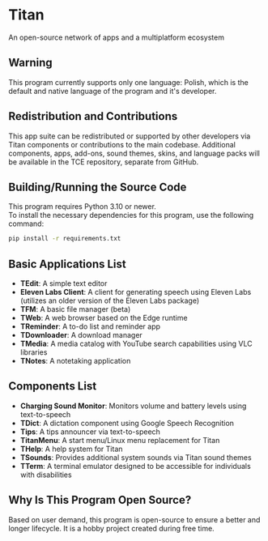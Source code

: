 # Titan  
An open-source network of apps and a multiplatform ecosystem  

## Warning  
This program currently supports only one language: Polish, which is the default and native language of the program and it's developer.  

## Redistribution and Contributions  
This app suite can be redistributed or supported by other developers via Titan components or contributions to the main codebase. Additional components, apps, add-ons, sound themes, skins, and language packs will be available in the TCE repository, separate from GitHub.  

## Building/Running the Source Code  
This program requires Python 3.10 or newer.  
To install the necessary dependencies for this program, use the following command:  
```bash
pip install -r requirements.txt
```  

## Basic Applications List  
- **TEdit**: A simple text editor  
- **Eleven Labs Client**: A client for generating speech using Eleven Labs (utilizes an older version of the Eleven Labs package)  
- **TFM**: A basic file manager (beta)  
- **TWeb**: A web browser based on the Edge runtime  
- **TReminder**: A to-do list and reminder app  
- **TDownloader**: A download manager  
- **TMedia**: A media catalog with YouTube search capabilities using VLC libraries  
- **TNotes**: A notetaking application  

## Components List  
- **Charging Sound Monitor**: Monitors volume and battery levels using text-to-speech  
- **TDict**: A dictation component using Google Speech Recognition  
- **Tips**: A tips announcer via text-to-speech  
- **TitanMenu**: A start menu/Linux menu replacement for Titan  
- **THelp**: A help system for Titan  
- **TSounds**: Provides additional system sounds via Titan sound themes  
- **TTerm**: A terminal emulator designed to be accessible for individuals with disabilities  

## Why Is This Program Open Source?  
Based on user demand, this program is open-source to ensure a better and longer lifecycle. It is a hobby project created during free time.  